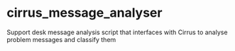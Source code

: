 # cirrus_message_analyser

Support desk message analysis script that interfaces with Cirrus to analyse problem messages and classify them